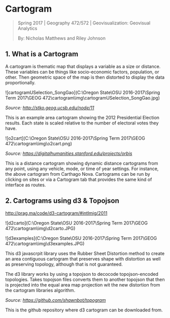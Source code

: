 # Cartogram

> Spring 2017 | Geography 472/572 | Geovisualization: Geovisual Analytics
>
> By: Nicholas Matthews and Riley Johnson

## 1. What is a Cartogram

A cartogram is thematic map that displays a variable as a size or distance. These variables can be things like socio-economic factors, population, or other. Then geometric space of the map is then distorted to display the data proportionally.

![cartogramUSelection_SongGao](C:\Oregon State\OSU 2016-2017\Spring Term 2017\GEOG 472\cartogram\img\cartogramUSelection_SongGao.jpg)

*Source: http://stko.geog.ucsb.edu/node/11*

This is an example area cartogram showing the 2012 Presidential Election results. Each state is scaled relative to the number of electoral votes they have. 

![o2cart](C:\Oregon State\OSU 2016-2017\Spring Term 2017\GEOG 472\cartogram\img\o2cart.png)

*Source: https://digitalhumanities.stanford.edu/projects/orbis*

This is a distance cartogram showing dynamic distance cartograms from any point, using any vehicle, mode, or time of year settings. For instance, the above cartogram from Carthago Nova. Cartograms can be run by clicking on sites or via a Cartogram tab that provides the same kind of interface as routes.





## 2. Cartograms using d3 & Topojson

http://prag.ma/code/d3-cartogram/#intlmig/2011

![d2carto](C:\Oregon State\OSU 2016-2017\Spring Term 2017\GEOG 472\cartogram\img\d2carto.JPG)

![d3examples](C:\Oregon State\OSU 2016-2017\Spring Term 2017\GEOG 472\cartogram\img\d3examples.JPG)



This d3 javascrpit library uses the Rubber Sheet Distortion method to create an area contiguous cartogram that preserves shape with distortion as well as preserving topology, although that is not guaranteed. 



The d3 library works by using a topojson to decocode topojson-encoded topologies. Takes topojson files converts them to another topojson that then is projected into the equal area map projection wit  the new distortion from the cartogram libraries algorithm.



*Source: https://github.com/shawnbot/topogram*

This is the github repository where d3 cartogram can be downloaded from.